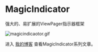 # MagicIndicator
强大的、易扩展的ViewPager指示器框架

![magicindicaotor.gif](https://nj02all01.baidupcs.com/file/ba0ef6c8f765e149bd41171bb63f8a20?bkt=p3-0000373124149251878f32fb08aaa61092e1&fid=4280820202-250528-514264970930219&time=1467333708&sign=FDTAXGERLBH-DCb740ccc5511e5e8fedcff06b081203-LnzASsBvjc7JbyAXZbGZxs9hmKI%3D&to=nj2hb&fm=Nan,B,T,t&sta_dx=7&sta_cs=0&sta_ft=gif&sta_ct=0&fm2=Nanjing02,B,T,t&newver=1&newfm=1&secfm=1&flow_ver=3&pkey=0000373124149251878f32fb08aaa61092e1&sl=67108940&expires=8h&rt=sh&r=911736409&mlogid=4229498155815445723&vuk=4280820202&vbdid=1367173754&fin=magicindicator.gif&fn=magicindicator.gif&slt=pm&uta=0&rtype=1&iv=0&isw=0&dp-logid=4229498155815445723&dp-callid=0.1.1)

进入 [我的博客](http://hackware.lucode.net) 查看MagicIndicator系列文章。
